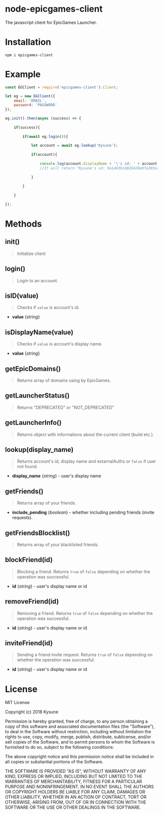 # node-epicgames-client
The javascript client for EpicGames Launcher.

# Installation
```
npm i epicgames-client
```

# Example
```javascript
const EGClient = require('epicgames-client').Client;

let eg = new EGClient({
    email: 'EMAIL',
    password: 'PASSWORD'
});

eg.init().then(async (success) => {
	
	if(success){
		
		if(await eg.login()){
			
			let account = await eg.lookup('Kysune');
			
			if(account){
			
				console.log(account.displayName + '\'s id: ' + account.id);
				//It will return "Kysune's id: 9a1d43b1d826420e9fa393a79b74b2ff"
				
			}
		
		}
	
	}
	
});
```

# Methods

## init()
> Initialize client

## login()
> Login to an account.

## isID(value)
> Checks if `value` is account's id.
* __value__ {_string_}

## isDisplayName(value)
> Checks if `value` is account's display name.
* __value__ {_string_}

## getEpicDomains()
> Returns array of domains using by EpicGames.

## getLauncherStatus()
> Returns "DEPRECATED" or "NOT_DEPRECATED"

## getLauncherInfo()
> Returns object with informations about the current client (build etc.).

## lookup(display_name)
> Returns account's id, display name and extarnalAuths or `false` if user not found.
* __display_name__ {_string_} - user's display name

## getFriends()
> Returns array of your friends.
* __include_pending__ {_boolean_} - whether including pending friends (invite requests).

## getFriendsBlocklist()
> Returns array of your blacklisted friends.

## blockFriend(id)
> Blocking a friend. Returns `true` of `false` depending on whether the operation was successful.
* __id__ {_string_} - user's display name or id

## removeFriend(id)
> Removing a friend. Returns `true` of `false` depending on whether the operation was successful.
* __id__ {_string_} - user's display name or id

## inviteFriend(id)
> Sending a friend invite request. Returns `true` of `false` depending on whether the operation was successful.
* __id__ {_string_} - user's display name or id

# License
MIT License

Copyright (c) 2018 Kysune

Permission is hereby granted, free of charge, to any person obtaining a copy
of this software and associated documentation files (the "Software"), to deal
in the Software without restriction, including without limitation the rights
to use, copy, modify, merge, publish, distribute, sublicense, and/or sell
copies of the Software, and to permit persons to whom the Software is
furnished to do so, subject to the following conditions:

The above copyright notice and this permission notice shall be included in all
copies or substantial portions of the Software.

THE SOFTWARE IS PROVIDED "AS IS", WITHOUT WARRANTY OF ANY KIND, EXPRESS OR
IMPLIED, INCLUDING BUT NOT LIMITED TO THE WARRANTIES OF MERCHANTABILITY,
FITNESS FOR A PARTICULAR PURPOSE AND NONINFRINGEMENT. IN NO EVENT SHALL THE
AUTHORS OR COPYRIGHT HOLDERS BE LIABLE FOR ANY CLAIM, DAMAGES OR OTHER
LIABILITY, WHETHER IN AN ACTION OF CONTRACT, TORT OR OTHERWISE, ARISING FROM,
OUT OF OR IN CONNECTION WITH THE SOFTWARE OR THE USE OR OTHER DEALINGS IN THE
SOFTWARE.